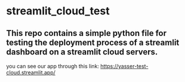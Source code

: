 # streamlit_cloud_test
## This repo contains a simple python file for testing the deployment process of a streamlit dashboard on a streamlit cloud servers.

you can see our app through this link: https://yasser-test-cloud.streamlit.app/
